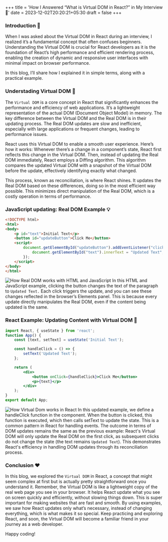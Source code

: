 +++
title = 'How I Answered “What is Virtual DOM in React?” in My Interview 🤔'
date = 2023-12-02T20:20:21+05:30
draft = false
+++

### Introduction 🚀

When I was asked about the Virtual DOM in React during an interview, I realized it’s a fundamental concept that often confuses beginners. Understanding the Virtual DOM is crucial for React developers as it is the foundation of React’s high performance and efficient rendering process, enabling the creation of dynamic and responsive user interfaces with minimal impact on browser performance.

In this blog, I’ll share how I explained it in simple terms, along with a practical example.

### Understading Virtual DOM 🌱

The `Virtual DOM` is a core concept in React that significantly enhances the performance and efficiency of web applications. It’s a lightweight representation of the actual DOM (Document Object Model) in memory. The key difference between the Virtual DOM and the Real DOM is in their updating process. The Real DOM updates are slow and inefficient, especially with large applications or frequent changes, leading to performance issues.

React uses this Virtual DOM to enable a smooth user experience. Here’s how it works: Whenever there’s a change in a component’s state, React first reflects this change in the Virtual DOM. Then, instead of updating the Real DOM immediately, React employs a Diffing algorithm. This algorithm compares the updated Virtual DOM with a snapshot of the Virtual DOM before the update, effectively identifying exactly what changed.

This process, known as reconciliation, is where React shines. It updates the Real DOM based on these differences, doing so in the most efficient way possible. This minimizes direct manipulation of the Real DOM, which is a costly operation in terms of performance.

### JavaScript updating: Real DOM Example 💡

```html
<!DOCTYPE html>
<html>
<body>
    <p id="text">Initial Text</p>
    <button id="updateButton">Click Me</button>
    <script>
        document.getElementById("updateButton").addEventListener("click",()=> {
            document.getElementById("text").innerText = "Updated Text";
        });
    </script>
</body>
</html>
```
![How Real DOM works with HTML and JavaScript](/images/real-dom.gif)
In this HTML and JavaScript example, clicking the button changes the text of the paragraph to `Updated Text.` Each click triggers the update, and you can see these changes reflected in the browser’s Elements panel. This is because every update directly manipulates the Real DOM, even if the content being updated is the same.

### React Example: Updating Content with Virtual DOM 🧩

```jsx
import React, { useState } from 'react';
function App() {
    const [text, setText] = useState('Initial Text');

    const handleClick = () => {
        setText('Updated Text');
    };

    return (
        <div>
            <button onClick={handleClick}>Click Me</button>
            <p>{text}</p>
        </div>
    );
}
export default App;
```
![How Virtual Dom works in React](/images/virtual-dom.gif)
In this updated example, we define a handleClick function in the component. When the button is clicked, this function is executed, which then calls setText to update the state. This is a common pattern in React for handling events. The outcome in terms of DOM updates remains the same as the previous example: React's Virtual DOM will only update the Real DOM on the first click, as subsequent clicks do not change the state (the text remains `Updated Text`). This demonstrates React's efficiency in handling DOM updates through its reconciliation process.

### Conclusion ❤️

In this blog, we explored the `Virtual DOM` in React, a concept that might seem complex at first but is actually pretty straightforward once you understand it. Remember, the Virtual DOM is like a lightweight copy of the real web page you see in your browser. It helps React update what you see on screen quickly and efficiently, without slowing things down. This is super important for making websites that are fast and smooth. By using examples, we saw how React updates only what’s necessary, instead of changing everything, which is what makes it so special. Keep practicing and exploring React, and soon, the Virtual DOM will become a familiar friend in your journey as a web developer. 

Happy coding!